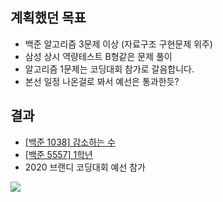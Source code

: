 ## 계획했던 목표
- 백준 알고리즘 3문제 이상 (자료구조 구현문제 위주)
- 삼성 상시 역량테스트 B형같은 문제 풀이
- 알고리즘 1문제는 코딩대회 참가로 갈음합니다.
- 본선 일정 나온걸로 봐서 예선은 통과한듯?

## 결과
- [[백준 1038] 감소하는 수](https://blog.naver.com/kerochuu/222075544886)
- [[백준 5557] 1학년](https://blog.naver.com/kerochuu/222075597907)
- 2020 브랜디 코딩대회 예선 참가
<img src="https://github.com/Road-of-CODEr/stupid-week/blob/2020/08/week5/kerochuu/IWantMyCar.png">